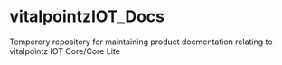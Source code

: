 # vitalpointzIOT_Docs
Temperory repository for maintaining product docmentation relating to vitalpointz IOT Core/Core Lite
